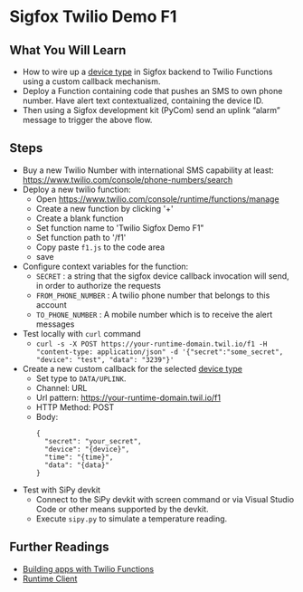 # Sigfox Twilio Demo F1

## What You Will Learn

* How to wire up a [device type](https://backend.sigfox.com/devicetype/) in Sigfox backend to Twilio Functions using a custom callback mechanism.
* Deploy a Function containing code that pushes an SMS to own phone number. Have alert text contextualized, containing the device ID.
* Then using a Sigfox development kit (PyCom) send an uplink “alarm” message to trigger the above flow.

## Steps

- Buy a new Twilio Number with international SMS capability at least: https://www.twilio.com/console/phone-numbers/search
- Deploy a new twilio function:
    - Open https://www.twilio.com/console/runtime/functions/manage
    - Create a new function by clicking '+'
    - Create a blank function
    - Set function name to 'Twilio Sigfox Demo F1"
    - Set function path to '/f1'
    - Copy paste `f1.js` to the code area
    - save
- Configure context variables for the function:
    - `SECRET` : a string that the sigfox device callback invocation will send, in order to authorize the requests
    - `FROM_PHONE_NUMBER` : A twilio phone number that belongs to this account
    - `TO_PHONE_NUMBER` : A mobile number which is to receive the alert messages
- Test locally with `curl` command
    - `curl -s -X POST https://your-runtime-domain.twil.io/f1 -H "content-type: application/json" -d '{"secret":"some_secret", "device": "test", "data": "3239"}'`
- Create a new custom callback for the selected [device type](https://backend.sigfox.com/devicetype/)
    - Set type to `DATA/UPLINK`.
    - Channel: URL
    - Url pattern: https://your-runtime-domain.twil.io/f1
    - HTTP Method: POST
    - Body:
      ```
      {
        "secret": "your_secret",
        "device": "{device}",
        "time": "{time}",
        "data": "{data}"
      }
      ```
- Test with SiPy devkit
    - Connect to the SiPy devkit with screen command or via Visual Studio Code or other means supported by the devkit.
    - Execute `sipy.py` to simulate a temperature reading.

## Further Readings

- [Building apps with Twilio Functions](https://support.twilio.com/hc/en-us/articles/115007737928-Building-apps-with-Twilio-Functions)
- [Runtime Client](https://www.twilio.com/docs/api/runtime/runtime-client)
